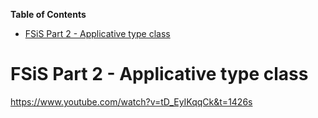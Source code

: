 **Table of Contents**

- [FSiS Part 2 - Applicative type class](#fsis-part-2---applicative-type-class)


# FSiS Part 2 - Applicative type class

https://www.youtube.com/watch?v=tD_EyIKqqCk&t=1426s